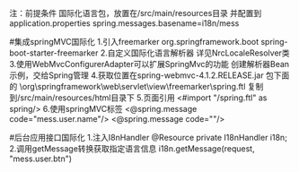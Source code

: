 注：前提条件
国际化语言包，放置在/src/main/resources目录
并配置到application.properties
spring.messages.basename=i18n/mess

#集成springMVC国际化
1.引入freemarker
<dependency>
	<groupId>org.springframework.boot</groupId>
	<artifactId>spring-boot-starter-freemarker</artifactId>
</dependency>
2.自定义国际化语言解析器 
详见NrcLocaleResolver类
3.使用WebMvcConfigurerAdapter可以扩展SpringMvc的功能
创建解析器Bean示例，交给Spring管理
4.获取位置在spring-webmvc-4.1.2.RELEASE.jar  包下面的 \org\springframework\web\servlet\view\freemarker\spring.ftl
复制到/src/main/resources/html目录下
5.页面引用
<#import "/spring.ftl" as spring/>
6.使用springMVC标签
<@spring.message code="mess.user.name"/>
<@spring.message code=""/>

<!-- 
语言选择
<a href="${rc.contextPath}/index?i18n_language=en_US">English(US)</a>
<a href="${rc.contextPath}/index?i18n_language=zh_CN">简体中文</a> 
<a href="${rc.contextPath}/index?i18n_language=en">English(EN)</a>
<a href="${rc.contextPath}/index?i18n_language=zh">简体中文ZH</a> 
<a href="${rc.contextPath}/index?i18n_language=ru">俄文RU</a> 
<a href="#" onclick="aclick()">hello</a> 
<@spring.message code="mess.user.name"/>
 -->
#后台应用接口国际化
1.注入I8nHandler
	@Resource
	private I18nHandler i18n;
2.调用getMessage转换获取指定语言信息
i18n.getMessage(request, "mess.user.btn")
